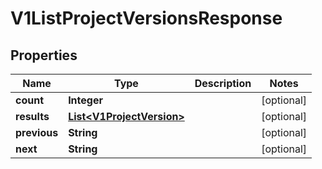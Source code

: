 

# V1ListProjectVersionsResponse


## Properties

| Name | Type | Description | Notes |
|------------ | ------------- | ------------- | -------------|
|**count** | **Integer** |  |  [optional] |
|**results** | [**List&lt;V1ProjectVersion&gt;**](V1ProjectVersion.md) |  |  [optional] |
|**previous** | **String** |  |  [optional] |
|**next** | **String** |  |  [optional] |



